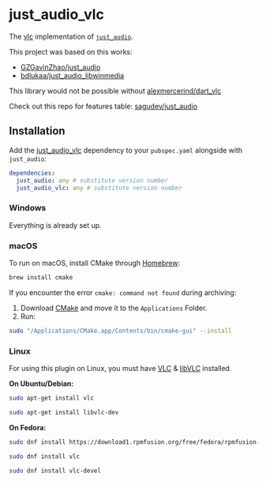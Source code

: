 # just_audio_vlc

The [vlc](https://github.com/alexmercerind/dart_vlc) implementation of [`just_audio`](https://github.com/ryanheise/just_audio).

This project was based on this works:

- [GZGavinZhao/just_audio](https://github.com/GZGavinZhao/just_audio)
- [bdlukaa/just_audio_libwinmedia](https://github.com/bdlukaa/just_audio_libwinmedia)

This library would not be possible without [alexmercerind/dart_vlc](https://github.com/alexmercerind/dart_vlc)

Check out this repo for features table: [sagudev/just_audio](https://github.com/sagudev/just_audio/tree/vlc/just_audio)

## Installation

Add the [just_audio_vlc](https://pub.dev/packages/just_audio_libwinmedia) dependency to your `pubspec.yaml` alongside with `just_audio`:

```yaml
dependencies:
  just_audio: any # substitute version number
  just_audio_vlc: any # substitute version number
```

### Windows

Everything is already set up.

### macOS

To run on macOS, install CMake through [Homebrew](https://brew.sh):

```bash
brew install cmake
```

If you encounter the error `cmake: command not found` during archiving:

1. Download [CMake](https://cmake.org/download/) and move it to the `Applications` Folder.
2. Run:

```bash
sudo "/Applications/CMake.app/Contents/bin/cmake-gui" --install
```

### Linux

For using this plugin on Linux, you must have [VLC](https://www.videolan.org) & [libVLC](https://www.videolan.org/vlc/libvlc.html) installed.

**On Ubuntu/Debian:**

```bash
sudo apt-get install vlc
```

```bash
sudo apt-get install libvlc-dev
```

**On Fedora:**

```bash
sudo dnf install https://download1.rpmfusion.org/free/fedora/rpmfusion-free-release-$(rpm -E %fedora).noarch.rpm
```

```bash
sudo dnf install vlc
```

```bash
sudo dnf install vlc-devel
```
